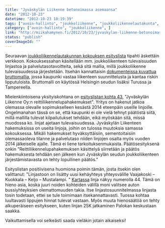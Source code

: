 ```yaml
---
title: "Jyväskylän Liikenne betonoimassa asemaansa"
date: "2012-10-23"
datetime: "2012-10-23 10:19:39"
tags: ["avoin-hallinto", "joukkoliikenne", "joukkoliikennelautakunta", "jyvaskylan-liikenne", ]
category: ["avoin-hallinto", "joukkoliikenne", ]
link: "http://miikahamynen.fi/2012/10/23/jyvaskylan-liikenne-betonoimassa-asemaansa/"
status: "publish"
coverImageId: ""
---
```


Seuraavan [joukkoliikennelautakunnan kokouksen esityslista](http://www3.jkl.fi/paatokset/jlltk/2012/25101630.1/index.htm) tipahti äskettäin verkkoon. Kokouksessahan käsitellään mm. joukkoliikenteen tulevaisuuden linjastoa ja palvelutasotavoitteita, sekä sitä mallia, millä joukkoliikenne tulevaisuudessa järjestetään. Itsehän kannattaisin [dokumenteissa kuvattua bruttomallia](http://www3.jkl.fi/paatokset/jlltk/2012/25101630.1/frmtxt44.htm), jossa kaupunki vastaa liikenteen suunnittelusta ja kantaa riskin lipputuloista. Bruttomalli on käytössä Helsingin seudun lisäksi Turussa ja Tampereella.

Mielenkiintoisena yksityiskohtana on [esityslistan kohta 43](http://www3.jkl.fi/paatokset/jlltk/2012/25101630.1/frmtxt43.htm), "Jyväskylän Liikenne Oy:n reittiliikennelupahakemukset". Yritys on hakenut jatkoa olemassa olevalle sopimukselleen kesästä 2014 eteenpäin useille linjoille. Ongelmanahan tässä on se, että kaupunki ei ole vielä tehnyt päätöstä siitä, millä mallilla tulevat kilpailutukset tehdään, eikä myöskään sitä, missä muodossa ko. linjat ajetaan tulevaisuudessa. Jyväskylän Liikenteen hakemuksissa on useita linjoja, joihin on tulossa muutoksia samassa kokouksessa. Mikäli hakemukset hyväksyttäisiin, sementoitaisiin olemassaoleva tilanne ja palvelutaso niiden linjojen osalta myös vuoden 2014 jälkeiselle ajalle. Tämä ei liene tarkoituksenmukaista. Päätösesityksenä onkin "Reittiliikennelupahakemuksen käsittelyä siirretään ja päätös hakemuksesta tehdään sen jälkeen kun Jyväskylän seudun joukkoliikenteen järjestämistavasta on tehty lopullinen päätös."

Esityslistan positiivisena huomiona poimin tämän, josta itsekin olen valittanut: "Linjastoon on lisätty uusi kehäyhteys yhteysvälille Vaajakoski – Kuokkala – Keljo – Mustalampi. " [Kartassa](http://www.jyvaskyla.fi:8081/ktwebbin/dbisa.dll/ktwebscr/epjattn.htm?JLLTK+25%2e10%2e2012%2016%3a30%3a00+42+1) linja näkyy numerolla 44. Tämä on hieno asia, koska juuri noiden kohteiden välillä moni valitsee auton bussiyhteyksien olemattomuuden takia. Itse linjastosuunnitelmassa linjasta tosin todetaan, ettei se tule toimimaan itsekannattavasti. Tuossa kohtaa luultavasti lippujen hinnat tulevat vastaan. Myös muuta hienosäätöä on tehty alkuperäiseen esitykseen, kuten linjan 25K jatkaminen Palokan keskustaan saakka.

Vaikuttamisella voi selkeästi saada vieläkin jotain aikaiseksi!
